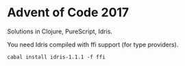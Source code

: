 # Advent of Code 2017

Solutions in Clojure, PureScript, Idris.

You need Idris compiled with ffi support (for type providers).

```
cabal install idris-1.1.1 -f ffi
```
